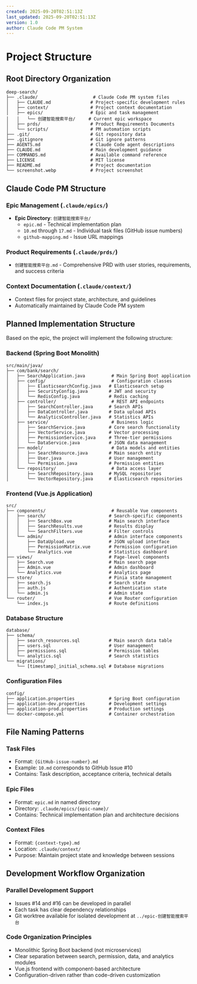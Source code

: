 ```yaml
---
created: 2025-09-20T02:51:13Z
last_updated: 2025-09-20T02:51:13Z
version: 1.0
author: Claude Code PM System
---
```


# Project Structure

## Root Directory Organization

```
deep-search/
├── .claude/                     # Claude Code PM system files
│   ├── CLAUDE.md               # Project-specific development rules
│   ├── context/                # Project context documentation
│   ├── epics/                  # Epic and task management
│   │   └── 创建智能搜索平台/     # Current epic workspace
│   ├── prds/                   # Product Requirements Documents
│   └── scripts/                # PM automation scripts
├── .git/                       # Git repository data
├── .gitignore                  # Git ignore patterns
├── AGENTS.md                   # Claude Code agent descriptions
├── CLAUDE.md                   # Main development guidance
├── COMMANDS.md                 # Available command reference
├── LICENSE                     # MIT license
├── README.md                   # Project documentation
└── screenshot.webp             # Project screenshot
```

## Claude Code PM Structure

### Epic Management (`.claude/epics/`)
- **Epic Directory**: `创建智能搜索平台/`
  - `epic.md` - Technical implementation plan
  - `10.md` through `17.md` - Individual task files (GitHub issue numbers)
  - `github-mapping.md` - Issue URL mappings

### Product Requirements (`.claude/prds/`)
- `创建智能搜索平台.md` - Comprehensive PRD with user stories, requirements, and success criteria

### Context Documentation (`.claude/context/`)
- Context files for project state, architecture, and guidelines
- Automatically maintained by Claude Code PM system

## Planned Implementation Structure

Based on the epic, the project will implement the following structure:

### Backend (Spring Boot Monolith)
```
src/main/java/
├── com/bank/search/
│   ├── SearchApplication.java          # Main Spring Boot application
│   ├── config/                         # Configuration classes
│   │   ├── ElasticsearchConfig.java   # Elasticsearch setup
│   │   ├── SecurityConfig.java        # JWT and security
│   │   └── RedisConfig.java           # Redis caching
│   ├── controller/                     # REST API endpoints
│   │   ├── SearchController.java      # Search APIs
│   │   ├── DataController.java        # Data upload APIs
│   │   └── AnalyticsController.java   # Statistics APIs
│   ├── service/                        # Business logic
│   │   ├── SearchService.java         # Core search functionality
│   │   ├── VectorService.java         # Vector processing
│   │   ├── PermissionService.java     # Three-tier permissions
│   │   └── DataService.java           # JSON data management
│   ├── model/                          # Data models and entities
│   │   ├── SearchResource.java        # Main search entity
│   │   ├── User.java                  # User management
│   │   └── Permission.java            # Permission entities
│   └── repository/                     # Data access layer
│       ├── SearchRepository.java      # MySQL repositories
│       └── VectorRepository.java      # Elasticsearch repositories
```

### Frontend (Vue.js Application)
```
src/
├── components/                         # Reusable Vue components
│   ├── search/                        # Search-specific components
│   │   ├── SearchBox.vue              # Main search interface
│   │   ├── SearchResults.vue          # Results display
│   │   └── SearchFilters.vue          # Filter controls
│   └── admin/                         # Admin interface components
│       ├── DataUpload.vue             # JSON upload interface
│       ├── PermissionMatrix.vue       # Permission configuration
│       └── Analytics.vue              # Statistics dashboard
├── views/                             # Page-level components
│   ├── Search.vue                     # Main search page
│   ├── Admin.vue                      # Admin dashboard
│   └── Analytics.vue                  # Analytics page
├── store/                             # Pinia state management
│   ├── search.js                      # Search state
│   ├── auth.js                        # Authentication state
│   └── admin.js                       # Admin state
└── router/                            # Vue Router configuration
    └── index.js                       # Route definitions
```

### Database Structure
```
database/
├── schema/
│   ├── search_resources.sql           # Main search data table
│   ├── users.sql                      # User management
│   ├── permissions.sql                # Permission tables
│   └── analytics.sql                  # Search statistics
└── migrations/
    └── [timestamp]_initial_schema.sql # Database migrations
```

### Configuration Files
```
config/
├── application.properties             # Spring Boot configuration
├── application-dev.properties         # Development settings
├── application-prod.properties        # Production settings
└── docker-compose.yml                 # Container orchestration
```

## File Naming Patterns

### Task Files
- Format: `{GitHub-issue-number}.md`
- Example: `10.md` corresponds to GitHub Issue #10
- Contains: Task description, acceptance criteria, technical details

### Epic Files
- Format: `epic.md` in named directory
- Directory: `.claude/epics/{epic-name}/`
- Contains: Technical implementation plan and architecture decisions

### Context Files
- Format: `{context-type}.md`
- Location: `.claude/context/`
- Purpose: Maintain project state and knowledge between sessions

## Development Workflow Organization

### Parallel Development Support
- Issues #14 and #16 can be developed in parallel
- Each task has clear dependency relationships
- Git worktree available for isolated development at `../epic-创建智能搜索平台`

### Code Organization Principles
- Monolithic Spring Boot backend (not microservices)
- Clear separation between search, permission, data, and analytics modules
- Vue.js frontend with component-based architecture
- Configuration-driven rather than code-driven customization